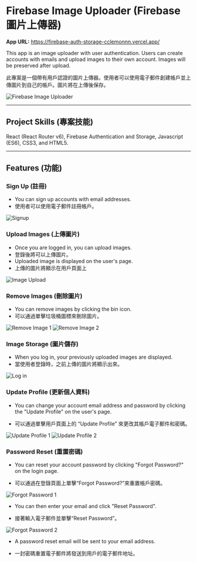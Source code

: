 # Firebase Image Uploader (Firebase 圖片上傳器)

**App URL:** https://firebase-auth-storage-cclemonnn.vercel.app/

This app is an image uploader with user authentication. Users can create accounts with emails and upload images to their own account. Images will be preserved after upload.

此專案是一個帶有用戶認證的圖片上傳器。使用者可以使用電子郵件創建帳戶並上傳圖片到自己的帳戶。圖片將在上傳後保存。

![Firebase Image Uploader](./images/Home.png)

---

## Project Skills (專案技能)

React (React Router v6), Firebase Authentication and Storage, Javascript (ES6), CSS3, and HTML5.

---

## Features (功能)

### Sign Up (註冊)

- You can sign up accounts with email addresses.
- 使用者可以使用電子郵件註冊帳戶。

![Signup](./images/Signup.png)

### Upload Images (上傳圖片)

- Once you are logged in, you can upload images.
- 登錄後將可以上傳圖片。
- Uploaded image is displayed on the user's page.
- 上傳的圖片將顯示在用戶頁面上

![Image Upload](./images/Image_upload.png)

### Remove Images (刪除圖片)

- You can remove images by clicking the bin icon.
- 可以通過單擊垃圾桶圖標來刪除圖片。

![Remove Image 1](./images/Remove_image1.png)
![Remove Image 2](./images/Remove_image2.png)

### Image Storage (圖片儲存)

- When you log in, your previously uploaded images are displayed.
- 當使用者登錄時，之前上傳的圖片將顯示出來。

![Log in](./images/Login.png)

### Update Profile (更新個人資料)

- You can change your account email address and password by clicking the "Update Profile" on the user's page.

- 可以通過單擊用戶頁面上的 “Update Profile” 來更改其帳戶電子郵件和密碼。

![Update Profile 1](./images/Update_profile1.png)
![Update Profile 2](./images/Update_profile2.png)

### Password Reset (重置密碼)

- You can reset your account password by clicking "Forgot Password?" on the login page.

- 可以通過在登錄頁面上單擊“Forgot Password?”來重置帳戶密碼。

![Forgot Password 1](./images/Forgot1.png)

- You can then enter your email and click "Reset Password".

- 接著輸入電子郵件並單擊“Reset Password”。

![Forgot Password 2](./images/Forgot2.png)

- A password reset email will be sent to your email address.

- 一封密碼重置電子郵件將發送到用戶的電子郵件地址。
